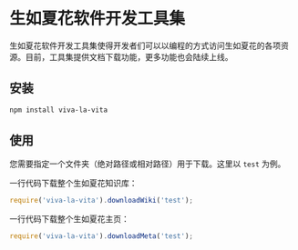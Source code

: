 # 生如夏花软件开发工具集

生如夏花软件开发工具集使得开发者们可以以编程的方式访问生如夏花的各项资源。目前，工具集提供文档下载功能，更多功能也会陆续上线。

## 安装

```bash
npm install viva-la-vita
```

## 使用

您需要指定一个文件夹（绝对路径或相对路径）用于下载。这里以 `test` 为例。

一行代码下载整个生如夏花知识库：

```javascript
require('viva-la-vita').downloadWiki('test');
```

一行代码下载整个生如夏花主页：

```javascript
require('viva-la-vita').downloadMeta('test');
```

